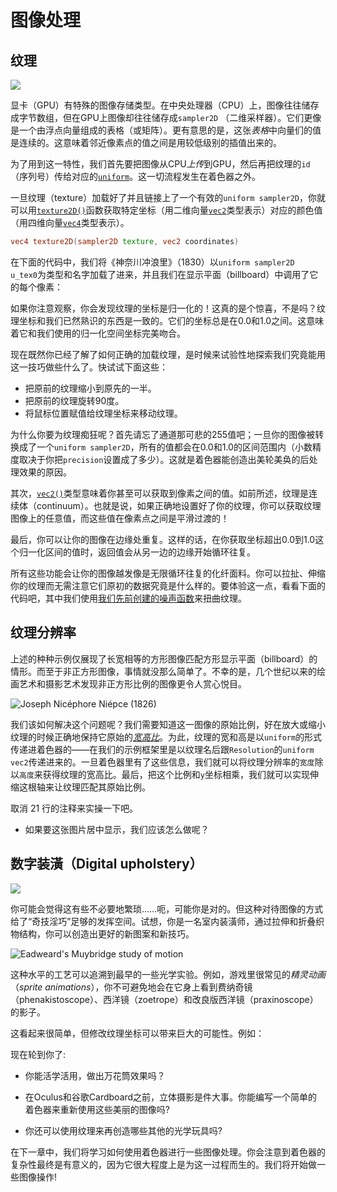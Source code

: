 # 图像处理

## 纹理

![](01.jpg)

显卡（GPU）有特殊的图像存储类型。在中央处理器（CPU）上，图像往往储存成字节数组，但在GPU上图像却往往储存成```sampler2D``` （二维采样器）。它们更像是一个由浮点向量组成的表格（或矩阵）。更有意思的是，这张*表格*中向量们的值是连续的。这意味着邻近像素点的值之间是用较低级别的插值出来的。

为了用到这一特性，我们首先要把图像从CPU*上传*到GPU，然后再把纹理的```id```（序列号）传给对应的[```uniform```](../05)。这一切流程发生在着色器之外。

一旦纹理（texture）加载好了并且链接上了一个有效的```uniform sampler2D```，你就可以用[```texture2D()```](index.html#texture2D.md)函数获取特定坐标（用二维向量[```vec2```](index.html#vec2.md)类型表示）对应的颜色值（用四维向量[```vec4```](index.html#vec4.md)类型表示）。

```glsl
vec4 texture2D(sampler2D texture, vec2 coordinates)  
```

在下面的代码中，我们将《神奈川冲浪里》（1830）以```uniform sampler2D u_tex0```为类型和名字加载了进来，并且我们在显示平面（billboard）中调用了它的每个像素：

<div class="codeAndCanvas" data="texture.frag" data-textures="hokusai.jpg"></div>

如果你注意观察，你会发现纹理的坐标是归一化的！这真的是个惊喜，不是吗？纹理坐标和我们已然熟识的东西是一致的。它们的坐标总是在0.0和1.0之间。这意味着它和我们使用的归一化空间坐标完美吻合。

现在既然你已经了解了如何正确的加载纹理，是时候来试验性地探索我们究竟能用这一技巧做些什么了。快试试下面这些：

* 把原前的纹理缩小到原先的一半。
* 把原前的纹理旋转90度。
* 将鼠标位置赋值给纹理坐标来移动纹理。

为什么你要为纹理痴狂呢？首先请忘了通道那可悲的255值吧；一旦你的图像被转换成了一个```uniform sampler2D```，所有的值都会在0.0和1.0的区间范围内（小数精度取决于你把```precision```设置成了多少）。这就是着色器能创造出美轮美奂的后处理效果的原因。

其次，[```vec2()```](index.html#vec2.md)类型意味着你甚至可以获取到像素之间的值。如前所述，纹理是连续体（continuum）。也就是说，如果正确地设置好了你的纹理，你可以获取纹理图像上的任意值，而这些值在像素点之间是平滑过渡的！

最后，你可以让你的图像在边缘处重复。这样的话，在你获取坐标超出0.0到1.0这个归一化区间的值时，返回值会从另一边的边缘开始循环往复。

所有这些功能会让你的图像越发像是无限循环往复的化纤面料。你可以拉扯、伸缩你的纹理而无需注意它们原初的数据究竟是什么样的。要体验这一点，看看下面的代码吧，其中我们使用[我们先前创建的噪声函数](../11/)来扭曲纹理。

<div class="codeAndCanvas" data="texture-noise.frag" data-textures="hokusai.jpg"></div>

## 纹理分辨率

上述的种种示例仅展现了长宽相等的方形图像匹配方形显示平面（billboard）的情形。而至于非正方形图像，事情就没那么简单了。不幸的是，几个世纪以来的绘画艺术和摄影艺术发现非正方形比例的图像更令人赏心悦目。

![Joseph Nicéphore Niépce (1826)](nicephore.jpg)

我们该如何解决这个问题呢？我们需要知道这一图像的原始比例，好在放大或缩小纹理的时候正确地保持它原始的[*宽高比*](http://en.wikipedia.org/wiki/Aspect_ratio)。为此，纹理的宽和高是以```uniform```的形式传递进着色器的——在我们的示例框架里是以纹理名后跟```Resolution```的```uniform vec2```传递进来的。一旦着色器里有了这些信息，我们就可以将纹理分辨率的```宽度```除以```高度```来获得纹理的宽高比。最后，把这个比例和```y```坐标相乘，我们就可以实现伸缩这根轴来让纹理匹配其原始比例。

取消 21 行的注释来实操一下吧。

<div class="codeAndCanvas" data="texture-resolution.frag" data-textures="nicephore.jpg"></div>

* 如果要这张图片居中显示，我们应该怎么做呢？

## 数字装潢（Digital upholstery）

![](03.jpg)

你可能会觉得这有些不必要地繁琐……呃，可能你是对的。但这种对待图像的方式给了“奇技淫巧”足够的发挥空间。试想，你是一名室内装潢师，通过拉伸和折叠织物结构，你可以创造出更好的新图案和新技巧。

![Eadweard's Muybridge study of motion](muybridge.jpg)

这种水平的工艺可以追溯到最早的一些光学实验。例如，游戏里很常见的*精灵动画*（*sprite animations*），你不可避免地会在它身上看到费纳奇镜（phenakistoscope）、西洋镜（zoetrope）和改良版西洋镜（praxinoscope）的影子。

这看起来很简单，但修改纹理坐标可以带来巨大的可能性。例如：

<div class="codeAndCanvas" data="texture-sprite.frag" data-textures="muybridge.jpg"></div>

现在轮到你了:

* 你能活学活用，做出万花筒效果吗？

* 在Oculus和谷歌Cardboard之前，立体摄影是件大事。你能编写一个简单的着色器来重新使用这些美丽的图像吗?

<a href=“../edit.php#10/ikeda-03.frag”><canvas id=“custom” class=“canvas” data-fragment-url=“ikeda-03.frag”  width=“520px” height=“200px”></canvas></a>


* 你还可以使用纹理来再创造哪些其他的光学玩具吗?

在下一章中，我们将学习如何使用着色器进行一些图像处理。你会注意到着色器的复杂性最终是有意义的，因为它很大程度上是为这一过程而生的。我们将开始做一些图像操作!
